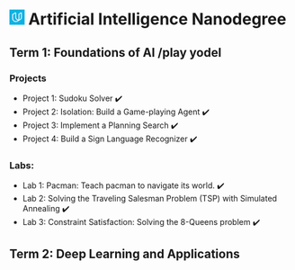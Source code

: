 # ![image](udacity.jpg) Artificial Intelligence Nanodegree 

## Term 1: Foundations of AI  /play yodel

### Projects

* Project 1: Sudoku Solver :heavy_check_mark:
* Project 2: Isolation: Build a Game-playing Agent :heavy_check_mark:
* Project 3: Implement a Planning Search :heavy_check_mark:
* Project 4: Build a Sign Language Recognizer :heavy_check_mark:

### Labs:
* Lab 1: Pacman: Teach pacman to navigate its world. :heavy_check_mark:
* Lab 2: Solving the Traveling Salesman Problem (TSP) with Simulated Annealing :heavy_check_mark:
* Lab 3: Constraint Satisfaction: Solving the 8-Queens problem :heavy_check_mark:

## Term 2: Deep Learning and Applications

